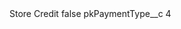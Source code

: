 <?xml version="1.0" encoding="UTF-8"?>
<CustomMetadata xmlns="http://soap.sforce.com/2006/04/metadata" xmlns:xsi="http://www.w3.org/2001/XMLSchema-instance" xmlns:xsd="http://www.w3.org/2001/XMLSchema">
    <label>Store Credit</label>
    <protected>false</protected>
    <values>
        <field>pkPaymentType__c</field>
        <value xsi:type="xsd:string">4</value>
    </values>
</CustomMetadata>

